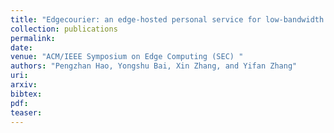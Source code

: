```yaml
---
title: "Edgecourier: an edge-hosted personal service for low-bandwidth document synchronization in mobile cloud storage services"
collection: publications
permalink: 
date: 
venue: "ACM/IEEE Symposium on Edge Computing (SEC) "
authors: "Pengzhan Hao, Yongshu Bai, Xin Zhang, and Yifan Zhang"
uri: 
arxiv: 
bibtex: 
pdf: 
teaser:  
---
```

